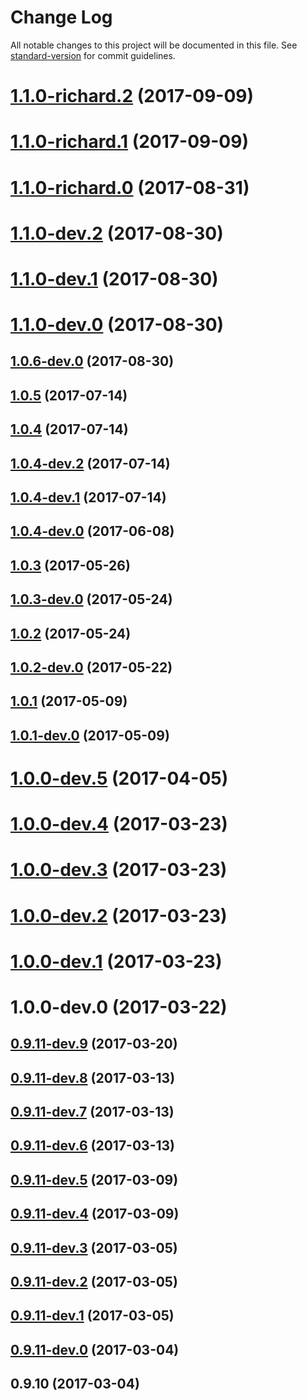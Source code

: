 # Change Log

All notable changes to this project will be documented in this file. See [standard-version](https://github.com/conventional-changelog/standard-version) for commit guidelines.

<a name="1.1.0-richard.2"></a>
# [1.1.0-richard.2](https://github.com/Ed-Fi-Alliance/MetaEd-js/compare/v1.1.0-richard.1...v1.1.0-richard.2) (2017-09-09)



<a name="1.1.0-richard.1"></a>
# [1.1.0-richard.1](https://github.com/Ed-Fi-Alliance/MetaEd-js/compare/v1.1.0-richard.0...v1.1.0-richard.1) (2017-09-09)



<a name="1.1.0-richard.0"></a>
# [1.1.0-richard.0](https://github.com/Ed-Fi-Alliance/MetaEd-js/compare/v1.1.0-dev.2...v1.1.0-richard.0) (2017-08-31)



<a name="1.1.0-dev.2"></a>
# [1.1.0-dev.2](https://github.com/tbmeador-dlp/MetaEd-js/compare/v1.1.0-dev.1...v1.1.0-dev.2) (2017-08-30)



<a name="1.1.0-dev.1"></a>
# [1.1.0-dev.1](https://github.com/tbmeador-dlp/MetaEd-js/compare/v1.1.0-dev.0...v1.1.0-dev.1) (2017-08-30)



<a name="1.1.0-dev.0"></a>
# [1.1.0-dev.0](https://github.com/tbmeador-dlp/MetaEd-js/compare/v1.0.6-dev.0...v1.1.0-dev.0) (2017-08-30)



<a name="1.0.6-dev.0"></a>
## [1.0.6-dev.0](https://github.com/tbmeador-dlp/MetaEd-js/compare/v1.0.5...v1.0.6-dev.0) (2017-08-30)



<a name="1.0.5"></a>
## [1.0.5](https://github.com/Ed-Fi-Alliance/MetaEd-js/compare/v1.0.4...v1.0.5) (2017-07-14)



<a name="1.0.4"></a>
## [1.0.4](https://github.com/Ed-Fi-Alliance/MetaEd-js/compare/v1.0.4-dev.2...v1.0.4) (2017-07-14)



<a name="1.0.4-dev.2"></a>
## [1.0.4-dev.2](https://github.com/Ed-Fi-Alliance/MetaEd-js/compare/v1.0.4-dev.1...v1.0.4-dev.2) (2017-07-14)



<a name="1.0.4-dev.1"></a>
## [1.0.4-dev.1](https://github.com/Ed-Fi-Alliance/MetaEd-js/compare/v1.0.4-dev.0...v1.0.4-dev.1) (2017-07-14)



<a name="1.0.4-dev.0"></a>
## [1.0.4-dev.0](https://github.com/Ed-Fi-Alliance/MetaEd-js/compare/v1.0.3...v1.0.4-dev.0) (2017-06-08)



<a name="1.0.3"></a>
## [1.0.3](https://github.com/Ed-Fi-Alliance/MetaEd-js/compare/v1.0.3-dev.0...v1.0.3) (2017-05-26)



<a name="1.0.3-dev.0"></a>
## [1.0.3-dev.0](https://github.com/Ed-Fi-Alliance/MetaEd-js/compare/v1.0.2...v1.0.3-dev.0) (2017-05-24)



<a name="1.0.2"></a>
## [1.0.2](https://github.com/Ed-Fi-Alliance/MetaEd-js/compare/v1.0.2-dev.0...v1.0.2) (2017-05-24)



<a name="1.0.2-dev.0"></a>
## [1.0.2-dev.0](https://github.com/Ed-Fi-Alliance/MetaEd-js/compare/v1.0.1...v1.0.2-dev.0) (2017-05-22)



<a name="1.0.1"></a>
## [1.0.1](https://github.com/Ed-Fi-Alliance/MetaEd-js/compare/v1.0.1-dev.0...v1.0.1) (2017-05-09)



<a name="1.0.1-dev.0"></a>
## [1.0.1-dev.0](https://github.com/Ed-Fi-Alliance/MetaEd-js/compare/v1.0.0...v1.0.1-dev.0) (2017-05-09)



<a name="1.0.0-dev.5"></a>
# [1.0.0-dev.5](https://github.com/Ed-Fi-Alliance/MetaEd-js/compare/v1.0.0-dev.4...v1.0.0-dev.5) (2017-04-05)



<a name="1.0.0-dev.4"></a>
# [1.0.0-dev.4](https://github.com/Ed-Fi-Alliance/MetaEd-js/compare/v1.0.0-dev.3...v1.0.0-dev.4) (2017-03-23)



<a name="1.0.0-dev.3"></a>
# [1.0.0-dev.3](https://github.com/Ed-Fi-Alliance/MetaEd-js/compare/v1.0.0-dev.2...v1.0.0-dev.3) (2017-03-23)



<a name="1.0.0-dev.2"></a>
# [1.0.0-dev.2](https://github.com/Ed-Fi-Alliance/MetaEd-js/compare/v1.0.0-dev.1...v1.0.0-dev.2) (2017-03-23)



<a name="1.0.0-dev.1"></a>
# [1.0.0-dev.1](https://github.com/Ed-Fi-Alliance/MetaEd-js/compare/v1.0.0-dev.0...v1.0.0-dev.1) (2017-03-23)



<a name="1.0.0-dev.0"></a>
# 1.0.0-dev.0 (2017-03-22)



<a name="0.9.11-dev.9"></a>
## [0.9.11-dev.9](https://github.com/Ed-Fi-Alliance/MetaEd-js/compare/v0.9.11-dev.8...v0.9.11-dev.9) (2017-03-20)



<a name="0.9.11-dev.8"></a>
## [0.9.11-dev.8](https://github.com/Ed-Fi-Alliance/MetaEd-js/compare/v0.9.11-dev.7...v0.9.11-dev.8) (2017-03-13)



<a name="0.9.11-dev.7"></a>
## [0.9.11-dev.7](https://github.com/Ed-Fi-Alliance/MetaEd-js/compare/v0.9.11-dev.6...v0.9.11-dev.7) (2017-03-13)



<a name="0.9.11-dev.6"></a>
## [0.9.11-dev.6](https://github.com/Ed-Fi-Alliance/MetaEd-js/compare/v0.9.11-dev.5...v0.9.11-dev.6) (2017-03-13)



<a name="0.9.11-dev.5"></a>
## [0.9.11-dev.5](https://github.com/Ed-Fi-Alliance/MetaEd-js/compare/v0.9.11-dev.4...v0.9.11-dev.5) (2017-03-09)



<a name="0.9.11-dev.4"></a>
## [0.9.11-dev.4](https://github.com/Ed-Fi-Alliance/MetaEd-js/compare/v0.9.11-dev.3...v0.9.11-dev.4) (2017-03-09)



<a name="0.9.11-dev.3"></a>
## [0.9.11-dev.3](https://github.com/Ed-Fi-Alliance/MetaEd-js/compare/v0.9.11-dev.1...v0.9.11-dev.3) (2017-03-05)



<a name="0.9.11-dev.2"></a>
## [0.9.11-dev.2](https://github.com/Ed-Fi-Alliance/MetaEd-js/compare/v0.9.11-dev.1...v0.9.11-dev.2) (2017-03-05)



<a name="0.9.11-dev.1"></a>
## [0.9.11-dev.1](https://github.com/Ed-Fi-Alliance/MetaEd-js/compare/v0.9.11-dev.0...v0.9.11-dev.1) (2017-03-05)



<a name="0.9.11-dev.0"></a>
## [0.9.11-dev.0](https://github.com/Ed-Fi-Alliance/MetaEd-js/compare/v0.9.10...v0.9.11-dev.0) (2017-03-04)



<a name="0.9.10"></a>
## 0.9.10 (2017-03-04)

